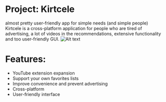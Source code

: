 # Project: Kirtcele 
almost pretty user-friendly app for simple needs (and simple people)
Kirtcele is a cross-platform application for people who are tired of advertising, a lot of videos in the recommendations, extensive functionality and too user-friendly GUI.
![Alt text]([relative/path/to/111.jpg](https://github.com/joke2022joke/Kirtcele/blob/main/111.png)?raw=true "Title")

# Features:
- YouTube extension expansion
- Support your own favorites lists
- Improve convenience and prevent advertising
- Cross-platform
- User-friendly interface

